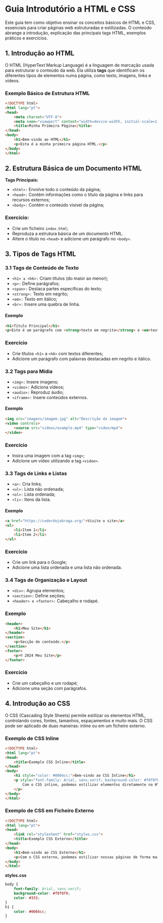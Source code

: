 # **Guia Introdutório a HTML e CSS**

Este guia tem como objetivo ensinar os conceitos básicos de HTML e CSS, essenciais para criar páginas web estruturadas e estilizadas. O conteúdo abrange a introdução, explicação das principais tags HTML, exemplos práticos e exercícios.


## **1. Introdução ao HTML**

O HTML (HyperText Markup Language) é a linguagem de marcação usada para estruturar o conteúdo da web. Ela utiliza **tags** que identificam os diferentes tipos de elementos numa página, como texto, imagens, links e vídeos.

### **Exemplo Básico de Estrutura HTML**
```html
<!DOCTYPE html>
<html lang="pt">
<head>
    <meta charset="UTF-8">
    <meta name="viewport" content="width=device-width, initial-scale=1.0">
    <title>Minha Primeira Página</title>
</head>
<body>
    <h1>Bem-vindo ao HTML</h1>
    <p>Esta é a minha primeira página HTML.</p>
</body>
</html>
```
## 2. Estrutura Básica de um Documento HTML

**Tags Principais:**

- `<html>:` Envolve todo o conteúdo da página;
- `<head>:` Contém informações como o título da página e links para recursos externos;
- `<body>:` Contém o conteúdo visível da página;

### Exercício:

+ Crie um ficheiro `index.html`;
+ Reproduza a estrutura básica de um documento HTML.
+ Altere o título no `<head>` e adicione um parágrafo no `<body>`.

## 3. Tipos de Tags HTML

### 3.1 Tags de Conteúdo de Texto

- `<h1> a <h6>:` Criam títulos (do maior ao menor);
- `<p>:` Define parágrafos;
- `<span>:` Destaca partes específicas do texto;
- `<strong>:` Texto em negrito;
- `<em>:` Texto em itálico;
- `<br>:` Insere uma quebra de linha.

#### Exemplo

```html
<h1>Título Principal</h1>
<p>Este é um parágrafo com <strong>texto em negrito</strong> e <em>texto em itálico</em>.</p>
```

### Exercício

- Crie títulos `<h1>` a `<h6>` com textos diferentes;
- Adicione um parágrafo com palavras destacadas em negrito e itálico.

### 3.2 Tags para Mídia

- `<img>:` Insere imagens;
- `<video>:` Adiciona vídeos;
- `<audio>:` Reproduz áudio;
- `<iframe>:` Insere conteúdos externos.

#### Exemplo

```html
<img src="imagens/imagem.jpg" alt="Descrição da imagem">
<video controls>
    <source src="videos/example.mp4" type="video/mp4">
</video>
```

### Exercício

- Insira uma imagem com a tag `<img>`;
- Adicione um vídeo utilizando a tag `<video>`.

### 3.3 Tags de Links e Listas

- `<a>:` Cria links;
- `<ul>:` Lista não ordenada;
- `<ol>:` Lista ordenada;
- `<li>:` Itens da lista.

#### Exemplo

```html
<a href="https://coderdojobraga.org/">Visite o site</a>
<ul>
    <li>Item 1</li>
    <li>Item 2</li>
</ul>
```

### Exercício

- Crie um link para o Google;
- Adicione uma lista ordenada e uma lista não ordenada.

### 3.4 Tags de Organização e Layout

- `<div>:` Agrupa elementos;
- `<section>:` Define seções;
- `<header> e <footer>:` Cabeçalho e rodapé.

### Exemplo

```html
<header>
    <h1>Meu Site</h1>
</header>
<section>
    <p>Secção de conteúdo.</p>
</section>
<footer>
    <p>© 2024 Meu Site</p>
</footer>
```

### Exercício

- Crie um cabeçalho e um rodapé;
- Adicione uma seção com parágrafos.

## 4. Introdução ao CSS

O CSS (Cascading Style Sheets) permite estilizar os elementos HTML, controlando cores, fontes, tamanhos, espaçamentos e muito mais. O CSS pode ser aplicado de duas maneiras: inline ou em um ficheiro externo.

### Exemplo de CSS Inline

```html
<!DOCTYPE html>
<html lang="pt">
<head>
    <title>Exemplo CSS Inline</title>
</head>
<body>
    <h1 style="color: #0066cc;">Bem-vindo ao CSS Inline</h1>
    <p style="font-family: Arial, sans-serif; background-color: #f0f0f0; color: #333;">
        Com o CSS inline, podemos estilizar elementos diretamente no HTML.
    </p>
</body>
</html>
```

### Exemplo de CSS em Ficheiro Externo

```html
<!DOCTYPE html>
<html lang="pt">
<head>
    <link rel="stylesheet" href="styles.css">
    <title>Exemplo CSS Externo</title>
</head>
<body>
    <h1>Bem-vindo ao CSS Externo</h1>
    <p>Com o CSS externo, podemos estilizar nossas páginas de forma mais organizada.</p>
</body>
</html>
```

**styles.css**

```css
body {
    font-family: Arial, sans-serif;
    background-color: #f0f0f0;
    color: #333;
}
h1 {
    color: #0066cc;
}
```


